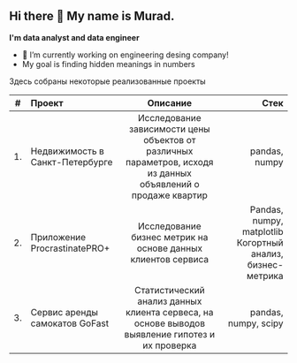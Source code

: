 ## Hi there 👋 My name is Murad.
**I'm data analyst and data engineer**
- 🔭 I’m currently working on engineering desing company!
- My goal is finding hidden meanings in numbers

Здесь собраны некоторые реализованные проекты

| # | Проект  | Описание | Стек |
|---|:------------- |:---------------:| -------------:|
|1. | Недвижимость в Санкт-Петербурге      | Исследование зависимости цены объектов от различных параметров, исходя из данных объявлений о продаже квартир | pandas, numpy |
|2. | Приложение ProcrastinatePRO+ | Исследование бизнес метрик на основе данных клиентов сервиса | Pandas, numpy, matplotlib Когортный анализ, бизнес-метрика |
|3. | Сервис аренды самокатов GoFast | Статистический анализ данных клиента сервеса, на основе выводов выявление гипотез и их проверка | pandas, numpy, scipy |

<!--
**KhadzhimuradRadzhabov/KhadzhimuradRadzhabov** is a ✨ _special_ ✨ repository because its `README.md` (this file) appears on your GitHub profile.

Here are some ideas to get you started:

- 🔭 I’m currently working on ...
- 🌱 I’m currently learning ...
- 👯 I’m looking to collaborate on ...
- 🤔 I’m looking for help with ...
- 💬 Ask me about ...
- 📫 How to reach me: ...
- 😄 Pronouns: ...
- ⚡ Fun fact: ...
-->
